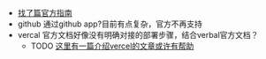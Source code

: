- [找了篇官方指南](https://docs.logseq.com/#/page/publishing%20(desktop%20app%20only))
- github 通过github app?目前有点复杂，官方不再支持
- vercal 官方文档好像没有明确对接的部署步骤，结合verbal官方文档？
	- TODO [这里有一篇介绍vercel的文章或许有帮助](https://zhuanlan.zhihu.com/p/347990778)